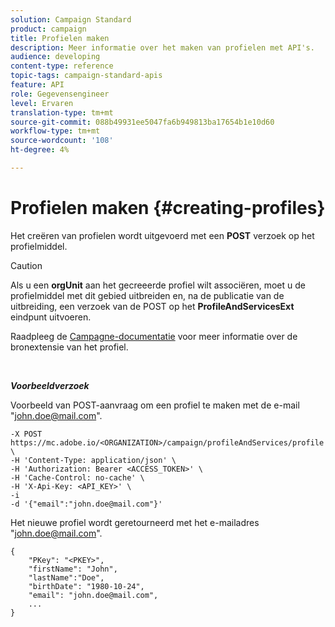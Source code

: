 ```yaml
---
solution: Campaign Standard
product: campaign
title: Profielen maken
description: Meer informatie over het maken van profielen met API's.
audience: developing
content-type: reference
topic-tags: campaign-standard-apis
feature: API
role: Gegevensengineer
level: Ervaren
translation-type: tm+mt
source-git-commit: 088b49931ee5047fa6b949813ba17654b1e10d60
workflow-type: tm+mt
source-wordcount: '108'
ht-degree: 4%

---
```



# Profielen maken {#creating-profiles}

Het creëren van profielen wordt uitgevoerd met een **POST** verzoek op het profielmiddel.

>[!CAUTION]
>
>Als u een <b>orgUnit</b> aan het gecreeerde profiel wilt associëren, moet u de profielmiddel met dit gebied uitbreiden en, na de publicatie van de uitbreiding, een verzoek van de POST op het <b>ProfileAndServicesExt</b> eindpunt uitvoeren.
>
>Raadpleeg de <a href="https://helpx.adobe.com/campaign/standard/administration/using/organizational-units.html#partitioning-profiles">Campagne-documentatie</a> voor meer informatie over de bronextensie van het profiel.

<br/>

***Voorbeeldverzoek***

Voorbeeld van POST-aanvraag om een profiel te maken met de e-mail &quot;john.doe@mail.com&quot;.

```
-X POST https://mc.adobe.io/<ORGANIZATION>/campaign/profileAndServices/profile \
-H 'Content-Type: application/json' \
-H 'Authorization: Bearer <ACCESS_TOKEN>' \
-H 'Cache-Control: no-cache' \
-H 'X-Api-Key: <API_KEY>' \
-i
-d '{"email":"john.doe@mail.com"}'
```

Het nieuwe profiel wordt geretourneerd met het e-mailadres &quot;john.doe@mail.com&quot;.

```
{
    "PKey": "<PKEY>",
    "firstName": "John",
    "lastName":"Doe",
    "birthDate": "1980-10-24",
    "email": "john.doe@mail.com",
    ...
}
```
